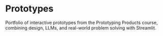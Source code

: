 # Prototypes
Portfolio of interactive prototypes from the Prototyping Products course, combining design, LLMs, and real-world problem solving with Streamlit.
